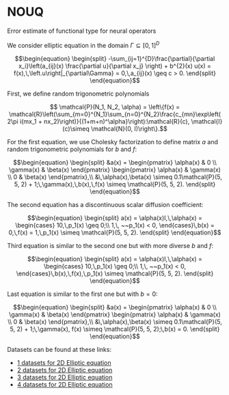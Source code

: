 # NOUQ
Error estimate of functional type for neural operators

We consider elliptic equation in the domain $\Gamma \subseteq [0, 1]^{D}$
```math
\begin{equation}
    \begin{split}
    -\sum_{ij=1}^{D}\frac{\partial}{\partial x_i}\left(a_{ij}(x) \frac{\partial u}{\partial x_j} \right) + b^{2}(x) u(x) = f(x),\,\left.u\right|_{\partial\Gamma} = 0,\,a_{ij}(x) \geq c > 0.
    \end{split}
\end{equation}
```

First, we define random trigonometric polynomials
```math
    \mathcal{P}(N_1, N_2, \alpha) = \left\{f(x) = \mathcal{R}\left(\sum_{m=0}^{N_1}\sum_{n=0}^{N_2}\frac{c_{mn}\exp\left(2\pi i(mx_1 + nx_2)\right)}{(1+m+n)^\alpha}\right):\mathcal{R}(c), \mathcal{I}(c)\simeq \mathcal{N}(0, I)\right\}.
```
For the first equation, we use Cholesky factorization to define matrix $a$ and random trigonometric polynomials for $b$ and $f$:
```math
\begin{equation}
    \begin{split}
    &a(x) = \begin{pmatrix}
        \alpha(x) & 0 \\
        \gamma(x) & \beta(x)
    \end{pmatrix}
    \begin{pmatrix}
        \alpha(x) & \gamma(x) \\
        0 & \beta(x)
    \end{pmatrix},\\
    &\,\alpha(x),\beta(x) \simeq 0.1\mathcal{P}(5, 5, 2) + 1;\,\gamma(x),\,b(x),\,f(x) \simeq \mathcal{P}(5, 5, 2).
    \end{split}
\end{equation}
```

The second equation has a discontinuous scalar diffusion coefficient:
```math
\begin{equation}
    \begin{split}
    a(x) = \alpha(x)I,\,\alpha(x) = \begin{cases}
        10,\,p_1(x) \geq 0;\\
        1,\, ~~p_1(x) < 0,
    \end{cases}\,b(x) = 0,\,f(x) = 1,\,p_1(x) \simeq \mathcal{P}(5, 5, 2).
    \end{split}
\end{equation}
```

Third equation is similar to the second one but with more diverse $b$ and $f$:
```math
\begin{equation}
    \begin{split}
    a(x) = \alpha(x)I,\,\alpha(x) = \begin{cases}
        10,\,p_1(x) \geq 0;\\
        1,\, ~~p_1(x) < 0,
    \end{cases}\,b(x),\,f(x),\,p_1(x) \simeq \mathcal{P}(5, 5, 2).
    \end{split}
\end{equation}
```
Last equation is similar to the first one but with $b=0$:
```math
\begin{equation}
    \begin{split}
    &a(x) = \begin{pmatrix}
        \alpha(x) & 0 \\
        \gamma(x) & \beta(x)
    \end{pmatrix}
    \begin{pmatrix}
        \alpha(x) & \gamma(x) \\
        0 & \beta(x)
    \end{pmatrix},\\
    &\,\alpha(x),\beta(x) \simeq 0.1\mathcal{P}(5, 5, 2) + 1;\,\gamma(x), f(x) \simeq \mathcal{P}(5, 5, 2);\,b(x) = 0.
    \end{split}
\end{equation}
``` 
Datasets can be found at these links:

* [1 datasets for 2D Elliptic equation](https://disk.yandex.ru/d/v40iOyKxILEhUA)
* [2 datasets for 2D Elliptic equation](https://disk.yandex.ru/d/fAs6WXF1IoTcUQ)
* [3 datasets for 2D Elliptic equation](https://disk.yandex.ru/d/3pJUZcR0VnGREQ)
* [4 datasets for 2D Elliptic equation](https://disk.yandex.ru/d/m2xuTEHUCxRTgw)

